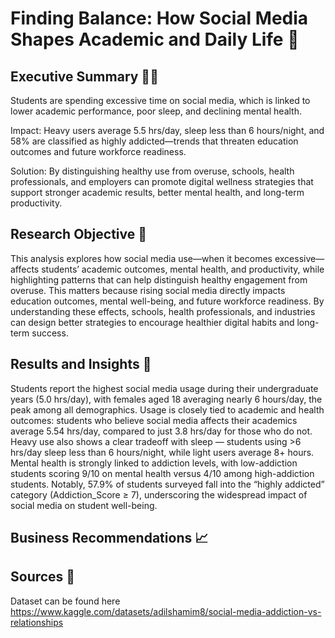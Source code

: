 # Finding Balance: How Social Media Shapes Academic and Daily Life 📲

## Executive Summary 👨‍💼
Students are spending excessive time on social media, which is linked to lower academic performance, poor sleep, and declining mental health.

Impact: Heavy users average 5.5 hrs/day, sleep less than 6 hours/night, and 58% are classified as highly addicted—trends that threaten education outcomes and future workforce readiness.

Solution: By distinguishing healthy use from overuse, schools, health professionals, and employers can promote digital wellness strategies that support stronger academic results, better mental health, and long-term productivity.

## Research Objective 🔎
This analysis explores how social media use—when it becomes excessive—affects students’ academic outcomes, mental health, and productivity, while highlighting patterns that can help distinguish healthy engagement from overuse.
This matters because rising social media directly impacts education outcomes, mental well-being, and future workforce readiness. By understanding these effects, schools, health professionals, and industries can design better strategies to encourage healthier digital habits and long-term success.

## Results and Insights 📍
Students report the highest social media usage during their undergraduate years (5.0 hrs/day), with females aged 18 averaging nearly 6 hours/day, the peak among all demographics. Usage is closely tied to academic and health outcomes: students who believe social media affects their academics average 5.54 hrs/day, compared to just 3.8 hrs/day for those who do not. Heavy use also shows a clear tradeoff with sleep — students using >6 hrs/day sleep less than 6 hours/night, while light users average 8+ hours. Mental health is strongly linked to addiction levels, with low-addiction students scoring 9/10 on mental health versus 4/10 among high-addiction students. Notably, 57.9% of students surveyed fall into the “highly addicted” category (Addiction_Score ≥ 7), underscoring the widespread impact of social media on student well-being.

## Business Recommendations 📈

## Sources 🔌
Dataset can be found here https://www.kaggle.com/datasets/adilshamim8/social-media-addiction-vs-relationships

